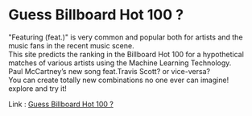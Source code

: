 # Guess Billboard Hot 100 ?
"Featuring (feat.)" is very common and popular both for artists and the music fans in the recent music scene.  
This site predicts the ranking in the Billboard Hot 100 for a hypothetical matches of various artists using the Machine Learning Technology.  
Paul McCartney’s new song feat.Travis Scott? or vice-versa?  
You can create totally new combinations no one ever can imagine!  
explore and try it!  
    
Link : [Guess Billboard Hot 100 ?](https://playful-visualization.netlify.app/2/)  
